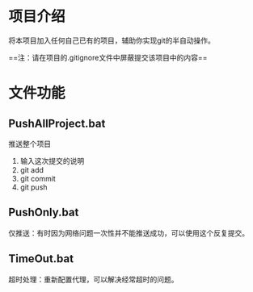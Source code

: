 # 项目介绍

将本项目加入任何自己已有的项目，辅助你实现git的半自动操作。

==注：请在项目的.gitignore文件中屏蔽提交该项目中的内容==



# 文件功能

## PushAllProject.bat

推送整个项目

1. 输入这次提交的说明
2. git add
3. git commit
4. git push



## PushOnly.bat

仅推送：有时因为网络问题一次性并不能推送成功，可以使用这个反复提交。



## TimeOut.bat

超时处理：重新配置代理，可以解决经常超时的问题。
